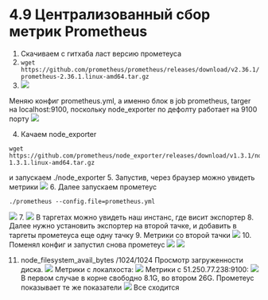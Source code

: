 #  4.9 Централизованный сбор метрик Prometheus

1. Скачиваем с гитхаба ласт версию прометеуса
2. `wget https://github.com/prometheus/prometheus/releases/download/v2.36.1/prometheus-2.36.1.linux-amd64.tar.gz`
3. ![](https://i.imgur.com/G0RnQMv.png)

Меняю конфиг prometheus.yml, а именно блок в job prometheus, targer на localhost:9100, поскольку node_exporter по дефолту работает на 9100 порту
![](https://i.imgur.com/8x5gQj7.png)

4. Качаем node_exporter
```
wget https://github.com/prometheus/node_exporter/releases/download/v1.3.1/node_exporter-1.3.1.linux-amd64.tar.gz
```
и запускаем ./node_exporter
5. Запустив, через браузер можно увидеть метрики
![](https://i.imgur.com/VEQYAdh.png)
6. Далее запускаем прометеус
```
./prometheus --config.file=prometheus.yml
```
![](https://i.imgur.com/8CdpATD.png)
7. ![](https://i.imgur.com/rL94ygE.png)
В таргетах можно увидеть наш инстанс, где висит экспортер
8. Далее нужно установить экспортер на второй тачке, и добавить в таргеты прометеуса еще одну тачку
9. Метрики со второй тачки 
![](https://i.imgur.com/5fZPiPS.png)
10. Поменял конфиг и запустил снова прометеус
![](https://i.imgur.com/KflaxAm.png)
![](https://i.imgur.com/hEzWCp7.png)

11. node_filesystem_avail_bytes /1024/1024 Просмотр загруженности диска.
![](https://i.imgur.com/QV4S02c.png)
Метрики с локалхоста:
![](https://i.imgur.com/ZDAuIe6.png)
Метрики с 51.250.77.238:9100:
![](https://i.imgur.com/0t8MtVS.png)
В первом случае в корне свободно 8.1G, во втором 26G. Прометеус показывает те же показатели
![](https://i.imgur.com/PhbRwnL.png)
Все сходится